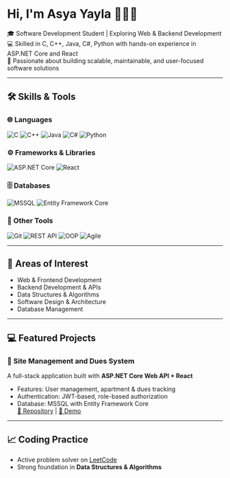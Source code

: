 # Hi, I'm Asya Yayla 👩🏼‍💻

🎓 Software Development Student | Exploring Web & Backend Development  
💻 Skilled in C, C++, Java, C#, Python with hands-on experience in ASP.NET Core and React  
🚀 Passionate about building scalable, maintainable, and user-focused software solutions

---

## 🛠️ Skills & Tools

### 🌐 Languages  
![C](https://img.shields.io/badge/-00599C?style=for-the-badge&logo=c&logoColor=white)
![C++](https://img.shields.io/badge/C++-00599C?style=for-the-badge&logo=cplusplus&logoColor=white)
![Java](https://img.shields.io/badge/Java-007396?style=for-the-badge&logo=java&logoColor=white)
![C#](https://img.shields.io/badge/C%23-239120?style=for-the-badge&logo=c-sharp&logoColor=white)
![Python](https://img.shields.io/badge/Python-3776AB?style=for-the-badge&logo=python&logoColor=white)

### ⚙️ Frameworks & Libraries  
![ASP.NET Core](https://img.shields.io/badge/ASP.NET%20Core-512BD4?style=for-the-badge&logo=dotnet&logoColor=white)
![React](https://img.shields.io/badge/React-61DAFB?style=for-the-badge&logo=react&logoColor=black)

### 🗄️ Databases  
![MSSQL](https://img.shields.io/badge/MSSQL-CC2927?style=for-the-badge&logo=microsoft-sql-server&logoColor=white)
![Entity Framework Core](https://img.shields.io/badge/Entity%20Framework%20Core-512BD4?style=for-the-badge&logo=dotnet&logoColor=white)

### 🔧 Other Tools  
![Git](https://img.shields.io/badge/Git-F05032?style=for-the-badge&logo=git&logoColor=white)
![REST API](https://img.shields.io/badge/REST-02569B?style=for-the-badge&logo=rest&logoColor=white)
![OOP](https://img.shields.io/badge/OOP-FF6F00?style=for-the-badge&logo=googletagmanager&logoColor=white)
![Agile](https://img.shields.io/badge/Agile-2496ED?style=for-the-badge&logo=trello&logoColor=white)

---

## 🎯 Areas of Interest
- Web & Frontend Development
- Backend Development & APIs
- Data Structures & Algorithms
- Software Design & Architecture
- Database Management

---

## 💻 Featured Projects

### 🔹 Site Management and Dues System
A full-stack application built with **ASP.NET Core Web API + React**  
- Features: User management, apartment & dues tracking  
- Authentication: JWT-based, role-based authorization  
- Database: MSSQL with Entity Framework Core  
[📂 Repository](#) | [🎥 Demo](#)

---

## 📈 Coding Practice
- Active problem solver on [LeetCode](https://leetcode.com/asyayla/)  
- Strong foundation in **Data Structures & Algorithms**
